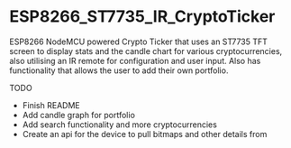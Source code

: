 # ESP8266_ST7735_IR_CryptoTicker
ESP8266 NodeMCU powered Crypto Ticker that uses an ST7735 TFT screen to display stats and the candle chart for various cryptocurrencies, also utilising an IR remote for configuration and user input. Also has functionality that allows the user to add their own portfolio.

TODO
- Finish README
- Add candle graph for portfolio
- Add search functionality and more cryptocurrencies
- Create an api for the device to pull bitmaps and other details from
